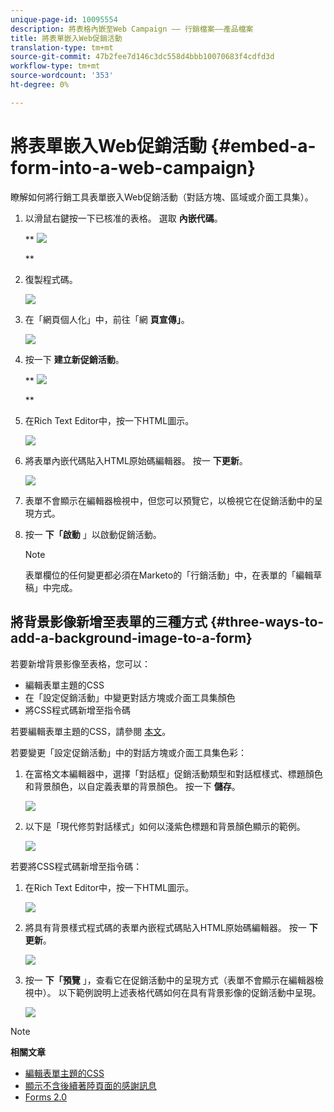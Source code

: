 ```yaml
---
unique-page-id: 10095554
description: 將表格內嵌至Web Campaign —— 行銷檔案——產品檔案
title: 將表單嵌入Web促銷活動
translation-type: tm+mt
source-git-commit: 47b2fee7d146c3dc558d4bbb10070683f4cdfd3d
workflow-type: tm+mt
source-wordcount: '353'
ht-degree: 0%

---
```



# 將表單嵌入Web促銷活動 {#embed-a-form-into-a-web-campaign}

瞭解如何將行銷工具表單嵌入Web促銷活動（對話方塊、區域或介面工具集）。

1. 以滑鼠右鍵按一下已核准的表格。 選取 **內嵌代碼**。

   ** ![](assets/image2015-12-16-10-3a58-3a39.png)

   **

1. 復製程式碼。

   ![](assets/image2015-12-16-11-3a16-3a24.png)

1. 在「網頁個人化」中，前往「網 **頁宣傳」**。

   ![](assets/web-campaigns-hand-7.jpg)

1. 按一下 **建立新促銷活動**。

   ** ![](assets/create-new-web-campaign-hand-1.jpg)

   **

1. 在Rich Text Editor中，按一下HTML圖示。

   ![](assets/five-1.png)

1. 將表單內嵌代碼貼入HTML原始碼編輯器。 按一 **下更新**。

   ![](assets/six-1.png)

1. 表單不會顯示在編輯器檢視中，但您可以預覽它，以檢視它在促銷活動中的呈現方式。
1. 按一 **下「啟動** 」以啟動促銷活動。

   >[!NOTE]
   >
   >表單欄位的任何變更都必須在Marketo的「行銷活動」中，在表單的「編輯草稿」中完成。

## 將背景影像新增至表單的三種方式 {#three-ways-to-add-a-background-image-to-a-form}

若要新增背景影像至表格，您可以：

* 編輯表單主題的CSS
* 在「設定促銷活動」中變更對話方塊或介面工具集顏色
* 將CSS程式碼新增至指令碼

若要編輯表單主題的CSS，請參閱 [本文](../../../product-docs/demand-generation/forms/form-design/edit-the-css-of-a-form-theme.md)。

若要變更「設定促銷活動」中的對話方塊或介面工具集色彩：

1. 在富格文本編輯器中，選擇「對話框」促銷活動類型和對話框樣式、標題顏色和背景顏色，以自定義表單的背景顏色。 按一下 **儲存**。

   ![](assets/image2015-12-29-18-3a28-3a31.png)

1. 以下是「現代修剪對話樣式」如何以淺紫色標題和背景顏色顯示的範例。

   ![](assets/image2015-12-29-18-3a27-3a31.png)

若要將CSS程式碼新增至指令碼：

1. 在Rich Text Editor中，按一下HTML圖示。

   ![](assets/image2015-12-29-17-3a56-3a13.png)

1. 將具有背景樣式程式碼的表單內嵌程式碼貼入HTML原始碼編輯器。 按一 **下更新**。

   ![](assets/image2015-12-29-18-3a1-3a15.png)

1. 按一 **下「預覽** 」，查看它在促銷活動中的呈現方式（表單不會顯示在編輯器檢視中）。 以下範例說明上述表格代碼如何在具有背景影像的促銷活動中呈現。

   ![](assets/image2015-12-29-18-3a20-3a35.png)

>[!NOTE]
>
>**相關文章**
>
>* [編輯表單主題的CSS](https://docs.marketo.com/display/public/DOCS/Edit+the+CSS+of+a+Form+Theme)
>* [顯示不含後續著陸頁面的感謝訊息](http://developers.marketo.com/blog/show-thank-you-message-without-a-follow-up-landing-page/)
>* [Forms 2.0](http://developers.marketo.com/documentation/websites/forms-2-0/)

>



